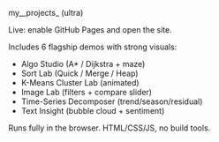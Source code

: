 my__projects_ (ultra)

Live: enable GitHub Pages and open the site.

Includes 6 flagship demos with strong visuals:
- Algo Studio (A* / Dijkstra + maze)
- Sort Lab (Quick / Merge / Heap)
- K-Means Cluster Lab (animated)
- Image Lab (filters + compare slider)
- Time-Series Decomposer (trend/season/residual)
- Text Insight (bubble cloud + sentiment)

Runs fully in the browser. HTML/CSS/JS, no build tools.
